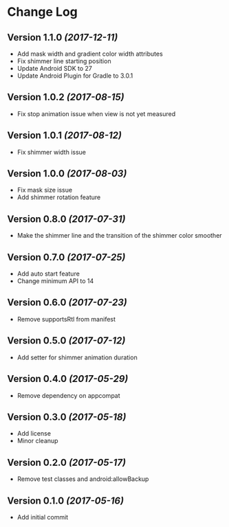 # Change Log

Version 1.1.0 *(2017-12-11)*
----------------------------

* Add mask width and gradient color width attributes
* Fix shimmer line starting position
* Update Android SDK to 27
* Update Android Plugin for Gradle to 3.0.1

Version 1.0.2 *(2017-08-15)*
----------------------------

* Fix stop animation issue when view is not yet measured

Version 1.0.1 *(2017-08-12)*
----------------------------

* Fix shimmer width issue

Version 1.0.0 *(2017-08-03)*
----------------------------

* Fix mask size issue
* Add shimmer rotation feature

Version 0.8.0 *(2017-07-31)*
----------------------------

* Make the shimmer line and the transition of the shimmer color smoother

Version 0.7.0 *(2017-07-25)*
----------------------------

* Add auto start feature
* Change minimum API to 14

Version 0.6.0 *(2017-07-23)*
----------------------------

* Remove supportsRtl from manifest

Version 0.5.0 *(2017-07-12)*
----------------------------

* Add setter for shimmer animation duration

Version 0.4.0 *(2017-05-29)*
----------------------------

* Remove dependency on appcompat

Version 0.3.0 *(2017-05-18)*
----------------------------

* Add license
* Minor cleanup

Version 0.2.0 *(2017-05-17)*
----------------------------

* Remove test classes and android:allowBackup

Version 0.1.0 *(2017-05-16)*
----------------------------

* Add initial commit